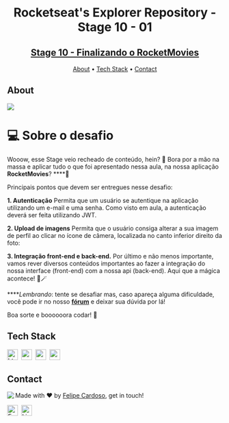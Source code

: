 <h1 align="center">
	Rocketseat's Explorer Repository - Stage 10 - 01
</h1>
<h2 align="center">
	<a href="#"> Stage 10 - Finalizando o RocketMovies </a>
</h2>

<p align="center">
	<a href="#about">About</a> •
	<a href="#tech-stack">Tech Stack</a> •
	<a href="#contact">Contact</a> 
</p>

## About
<img src="https://www.rocketseat.com.br/_next/image?url=%2Fassets%2Flogos%2Frocketseat.svg&w=256&q=100">

# 💻 Sobre o desafio

Wooow, esse Stage veio recheado de conteúdo, hein? 👀
Bora por a mão na massa e aplicar tudo o que foi apresentado nessa aula, na nossa aplicação **RocketMovies**? ****🚀

Principais pontos que devem ser entregues nesse desafio:

 **1. Autenticação**
Permita que um usuário se autentique na aplicação utilizando um e-mail e uma senha.
Como visto em aula, a autenticação deverá ser feita utilizando JWT.

**2. Upload de imagens**
Permita que o usuário consiga alterar a sua imagem de perfil ao clicar no ícone de câmera, localizada no canto inferior direito da foto:

**3. Integração front-end e back-end.**
Por último e não menos importante, vamos rever diversos conteúdos importantes ao fazer a integração do nossa interface (front-end) com a nossa api (back-end).
Aqui que a mágica acontece! 💜🪄

*****Lembrando*: tente se desafiar mas, caso apareça alguma dificuldade, você pode ir no nosso **[fórum](https://app.rocketseat.com.br/h/forum/explorer)** e deixar sua dúvida por lá!

Boa sorte e boooooora codar! **🚀**

## Tech Stack
<img src="https://img.shields.io/badge/Html5-05122A?style=flat&logo=html5" alt="html5 Badge" height="25">&nbsp;
<img src="https://img.shields.io/badge/Css3-05122A?style=flat&logo=css3" alt="css3 Badge" height="25">&nbsp;
<img src="https://img.shields.io/badge/React-05122A?style=flat&logo=react" alt="react Badge" height="25">&nbsp;
<img src="https://img.shields.io/badge/Nodejs-05122A?style=flat&logo=node.js" alt="nodejs Badge" height="25">&nbsp;

## Contact
<img align="left" src="https://avatars.githubusercontent.com/fcms14?size=100">

Made with ❤️ by [Felipe Cardoso](https://github.com/fcms14), get in touch!

<a href="mailto:fcms14@gmail.com" target="_blank"><img src="https://img.shields.io/badge/Email-D14836?style=flat&logo=gmail&logoColor=white" alt="Email Badge" height="25"></a>&nbsp;
<a href="https://www.linkedin.com/in/fcms14" target="_blank"><img src="https://img.shields.io/badge/Linkedin-0077B5?style=flat&logo=linkedin&logoColor=white" alt="LinkedIn Badge" height="25"></a>&nbsp;

<br clear="left"/>
